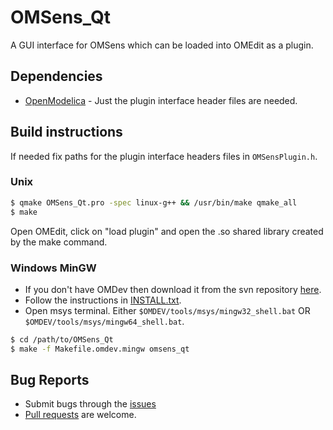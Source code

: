 # OMSens_Qt
A GUI interface for OMSens which can be loaded into OMEdit as a plugin.

## Dependencies

- [OpenModelica](https://openmodelica.org) - Just the plugin interface header files are needed.

## Build instructions

If needed fix paths for the plugin interface headers files in `OMSensPlugin.h`.

### Unix
```bash
$ qmake OMSens_Qt.pro -spec linux-g++ && /usr/bin/make qmake_all
$ make
```

Open OMEdit, click on "load plugin" and open the .so shared library created by the make command.

### Windows MinGW
- If you don't have OMDev then download it from the svn repository [here](https://openmodelica.org/svn/OpenModelicaExternal/trunk/tools/windows/OMDev).
- Follow the instructions in [INSTALL.txt](https://openmodelica.org/svn/OpenModelicaExternal/trunk/tools/windows/OMDev/INSTALL.txt).
- Open msys terminal. Either `$OMDEV/tools/msys/mingw32_shell.bat` OR `$OMDEV/tools/msys/mingw64_shell.bat`.
```bash
$ cd /path/to/OMSens_Qt
$ make -f Makefile.omdev.mingw omsens_qt
```

## Bug Reports

- Submit bugs through the [issues](../../issues)
- [Pull requests](../../pulls) are welcome.
